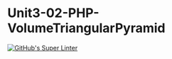 # Unit3-02-PHP-VolumeTriangularPyramid
[![GitHub's Super Linter](https://github.com/ICS20-Programming-NoahS/Unit3-02-PHP-VolumeTriangularPyramid/workflows/GitHub's%20Super%20Linter/badge.svg)](https://github.com/ICS20-Programming-NoahS/Unit3-02-PHP-VolumeTriangularPyramid/actions)